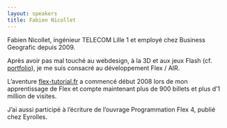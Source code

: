 ```yaml
---
layout: speakers
title: Fabien Nicollet
---
```

Fabien Nicollet, ingénieur TELECOM Lille 1 et employé chez Business Geografic depuis 2009.

Après avoir pas mal touché au webdesign, à la 3D et aux jeux Flash (cf. [portfolio](http://www.pixtiz.fr/)), je me suis consacré au développement Flex / AIR.

L’aventure [flex-tutorial.fr](http://flex-tutorial.fr/) a commencé début 2008 lors de mon apprentissage de Flex et compte maintenant plus de 900 billets et plus d’1 million de visites.

J’ai aussi participé à l’écriture de l’ouvrage Programmation Flex 4, publié chez Eyrolles.
